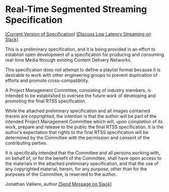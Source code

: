 # Real-Time Segmented Streaming Specification

[\[Current Version of Specification\]](https://github.com/jon-valliere/rtss-specification/blob/master/Real%20Time%20Segmented%20Streaming.pdf) [\[Discuss Low Latency Streaming on Slack\]](https://video-dev.slack.com/messages/CCXSA6EMN) 

This is a preliminary specification, and it is being provided in an effort to establish open development of a specification for producing and consuming real-time Media through existing Content Delivery Networks.

This specification does not attempt to define a playlist format because it is desirable to work with other engineering groups to prevent duplication of efforts and promote cross-compatibility.

A Project Management Committee, consisting of industry members, is intended to be established to oversee the future work of developing and promoting the final RTSS specification.

While the attached preliminary specification and all images contained therein are copyrighted, the intention is that the author will be part of the intended Project Management Committee which will, upon completion of its work, prepare and release to the public the final RTSS specification.  It is the author’s expectation that rights to the final RTSS specification will be determined by the Committee with the permission and consent of the contributing parties.  

It is specifically intended that the Committee and all persons working with, on behalf of, or for the benefit of the Committee, shall have open access to the materials in the attached preliminary specification, and that the use of any copyrighted material, herein, for any purpose, other than for the purposes of the Committee, is reserved to the author.

Jonathan Valliere, author [\[Send Message on Slack\]](https://video-dev.slack.com/team/U5PCJU1MG)
